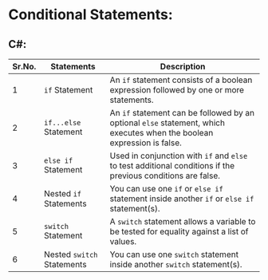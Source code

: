 # Conditional Statements:

## C#:


| **Sr.No.** | **Statements**             | **Description**                                                                                          |
|------------|----------------------------|----------------------------------------------------------------------------------------------------------|
| 1          | `if` Statement             | An `if` statement consists of a boolean expression followed by one or more statements.                   |
| 2          | `if...else` Statement      | An `if` statement can be followed by an optional `else` statement, which executes when the boolean expression is false. |
| 3          | `else if` Statement        | Used in conjunction with `if` and `else` to test additional conditions if the previous conditions are false. |
| 4          | Nested `if` Statements     | You can use one `if` or `else if` statement inside another `if` or `else if` statement(s).               |
| 5          | `switch` Statement         | A `switch` statement allows a variable to be tested for equality against a list of values.               |
| 6          | Nested `switch` Statements | You can use one `switch` statement inside another `switch` statement(s).                                |


